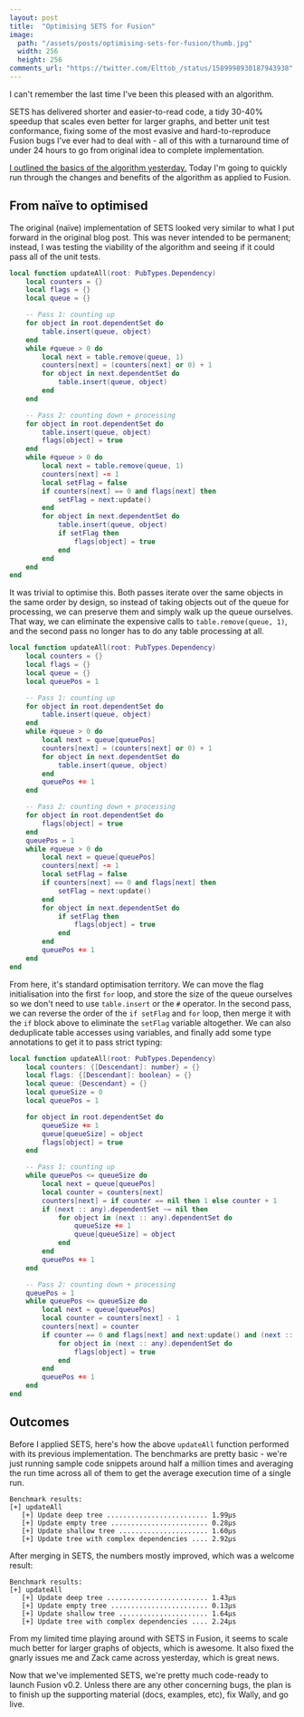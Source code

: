 ```yaml
---
layout: post
title:  "Optimising SETS for Fusion"
image:
  path: "/assets/posts/optimising-sets-for-fusion/thumb.jpg"
  width: 256
  height: 256
comments_url: "https://twitter.com/Elttob_/status/1589998930187943938"
---
```


I can't remember the last time I've been this pleased with an algorithm. 

SETS has delivered shorter and easier-to-read code, a tidy 30-40% speedup that
scales even better for larger graphs, and better unit test conformance, fixing
some of the most evasive and hard-to-reproduce Fusion bugs I've ever had to deal
with - all of this with a turnaround time of under 24 hours to go from original
idea to complete implementation.

[I outlined the basics of the algorithm yesterday.](/2022/11/07/sets-efficient-topological-search.html)
Today I'm going to quickly run through the changes and benefits of the algorithm
as applied to Fusion.

## From naïve to optimised

The original (naïve) implementation of SETS looked very similar to what I put
forward in the original blog post. This was never intended to be permanent;
instead, I was testing the viability of the algorithm and seeing if it could
pass all of the unit tests.

```lua
local function updateAll(root: PubTypes.Dependency)
	local counters = {}
	local flags = {}
	local queue = {}

	-- Pass 1: counting up
	for object in root.dependentSet do
		table.insert(queue, object)
	end
	while #queue > 0 do
		local next = table.remove(queue, 1)
		counters[next] = (counters[next] or 0) + 1
		for object in next.dependentSet do
			table.insert(queue, object)
		end
	end

	-- Pass 2: counting down + processing
	for object in root.dependentSet do
		table.insert(queue, object)
		flags[object] = true
	end
	while #queue > 0 do
		local next = table.remove(queue, 1)
		counters[next] -= 1
		local setFlag = false
		if counters[next] == 0 and flags[next] then
			setFlag = next:update()
		end
		for object in next.dependentSet do
			table.insert(queue, object)
			if setFlag then
				flags[object] = true
			end
		end
	end
end
```

It was trivial to optimise this. Both passes iterate over the same objects in
the same order by design, so instead of taking objects out of the queue for
processing, we can preserve them and simply walk up the queue ourselves. That
way, we can eliminate the expensive calls to `table.remove(queue, 1)`, and the
second pass no longer has to do any table processing at all.

```lua
local function updateAll(root: PubTypes.Dependency)
	local counters = {}
	local flags = {}
	local queue = {}
	local queuePos = 1

	-- Pass 1: counting up
	for object in root.dependentSet do
		table.insert(queue, object)
	end
	while #queue > 0 do
		local next = queue[queuePos]
		counters[next] = (counters[next] or 0) + 1
		for object in next.dependentSet do
			table.insert(queue, object)
		end
        queuePos += 1
	end

	-- Pass 2: counting down + processing
	for object in root.dependentSet do
		flags[object] = true
	end
    queuePos = 1
	while #queue > 0 do
		local next = queue[queuePos]
		counters[next] -= 1
		local setFlag = false
		if counters[next] == 0 and flags[next] then
			setFlag = next:update()
		end
		for object in next.dependentSet do
			if setFlag then
				flags[object] = true
			end
		end
        queuePos += 1
	end
end
```

From here, it's standard optimisation territory. We can move the flag
initialisation into the first `for` loop, and store the size of the queue
ourselves so we don't need to use `table.insert` or the `#` operator. In the
second pass, we can reverse the order of the `if setFlag` and `for` loop, then
merge it with the `if` block above to eliminate the `setFlag` variable
altogether. We can also deduplicate table accesses using variables, and finally
add some type annotations to get it to pass strict typing:

```lua
local function updateAll(root: PubTypes.Dependency)
	local counters: {[Descendant]: number} = {}
	local flags: {[Descendant]: boolean} = {}
	local queue: {Descendant} = {}
	local queueSize = 0
	local queuePos = 1

	for object in root.dependentSet do
		queueSize += 1
		queue[queueSize] = object
		flags[object] = true
	end

	-- Pass 1: counting up
	while queuePos <= queueSize do
		local next = queue[queuePos]
		local counter = counters[next]
		counters[next] = if counter == nil then 1 else counter + 1
		if (next :: any).dependentSet ~= nil then
			for object in (next :: any).dependentSet do
				queueSize += 1
				queue[queueSize] = object
			end
		end
		queuePos += 1
	end

	-- Pass 2: counting down + processing
	queuePos = 1
	while queuePos <= queueSize do
		local next = queue[queuePos]
		local counter = counters[next] - 1
		counters[next] = counter
		if counter == 0 and flags[next] and next:update() and (next :: any).dependentSet ~= nil then
			for object in (next :: any).dependentSet do
				flags[object] = true
			end
		end
		queuePos += 1
	end
end
```

## Outcomes

Before I applied SETS, here's how the above `updateAll` function performed with
its previous implementation. The benchmarks are pretty basic - we're just
running sample code snippets around half a million times and averaging the run
time across all of them to get the average execution time of a single run.

```
Benchmark results:
[+] updateAll
   [+] Update deep tree ......................... 1.99μs
   [+] Update empty tree ........................ 0.28μs
   [+] Update shallow tree ...................... 1.60μs
   [+] Update tree with complex dependencies .... 2.92μs
```

After merging in SETS, the numbers mostly improved, which was a welcome result:

```
Benchmark results:
[+] updateAll
   [+] Update deep tree ......................... 1.43μs
   [+] Update empty tree ........................ 0.13μs
   [+] Update shallow tree ...................... 1.64μs
   [+] Update tree with complex dependencies .... 2.24μs
```

From my limited time playing around with SETS in Fusion, it seems to scale much
better for larger graphs of objects, which is awesome. It also fixed the gnarly
issues me and Zack came across yesterday, which is great news.

Now that we've implemented SETS, we're pretty much code-ready to launch Fusion
v0.2. Unless there are any other concerning bugs, the plan is to finish up the
supporting material (docs, examples, etc), fix Wally, and go live.